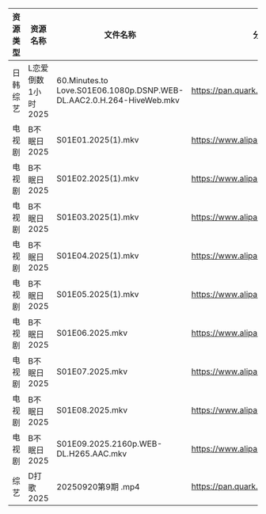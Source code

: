 | 资源类型 | 资源名称         | 文件名称                                                                 | 分享链接                                 | 更新时间                |
| ---- | ------------ | -------------------------------------------------------------------- | ------------------------------------ | ------------------- |
| 日韩综艺 | L恋爱倒数1小时2025 | 60.Minutes.to Love.S01E06.1080p.DSNP.WEB-DL.AAC2.0.H.264-HiveWeb.mkv | https://pan.quark.cn/s/8e32fe75dba6  | 2025-09-20 10:26:14 |
| 电视剧  | B不眠日2025     | S01E01.2025(1).mkv                                                   | https://www.alipan.com/s/TBBKp7uZUZe | 2025-09-20 07:55:35 |
| 电视剧  | B不眠日2025     | S01E02.2025(1).mkv                                                   | https://www.alipan.com/s/TBBKp7uZUZe | 2025-09-20 07:55:35 |
| 电视剧  | B不眠日2025     | S01E03.2025(1).mkv                                                   | https://www.alipan.com/s/TBBKp7uZUZe | 2025-09-20 07:55:34 |
| 电视剧  | B不眠日2025     | S01E04.2025(1).mkv                                                   | https://www.alipan.com/s/TBBKp7uZUZe | 2025-09-20 07:55:34 |
| 电视剧  | B不眠日2025     | S01E05.2025(1).mkv                                                   | https://www.alipan.com/s/TBBKp7uZUZe | 2025-09-20 07:55:33 |
| 电视剧  | B不眠日2025     | S01E06.2025.mkv                                                      | https://www.alipan.com/s/TBBKp7uZUZe | 2025-09-20 07:55:32 |
| 电视剧  | B不眠日2025     | S01E07.2025.mkv                                                      | https://www.alipan.com/s/TBBKp7uZUZe | 2025-09-20 07:55:32 |
| 电视剧  | B不眠日2025     | S01E08.2025.mkv                                                      | https://www.alipan.com/s/TBBKp7uZUZe | 2025-09-20 07:55:31 |
| 电视剧  | B不眠日2025     | S01E09.2025.2160p.WEB-DL.H265.AAC.mkv                                | https://www.alipan.com/s/TBBKp7uZUZe | 2025-09-20 07:55:31 |
| 综艺   | D打歌2025      | 20250920第9期 .mp4                                                     | https://pan.quark.cn/s/bd23329f1a1a  | 2025-09-20 10:24:34 |

